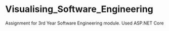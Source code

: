 # Visualising_Software_Engineering
Assignment for 3rd Year Software Engineering module. Used ASP.NET Core
